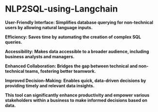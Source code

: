 # NLP2SQL-using-Langchain



**User-Friendly Interface: Simplifies database querying for non-technical users by allowing natural language inputs.**

**Efficiency: Saves time by automating the creation of complex SQL queries.**

**Accessibility: Makes data accessible to a broader audience, including business analysts and managers.**

**Enhanced Collaboration: Bridges the gap between technical and non-technical teams, fostering better teamwork.**

**Improved Decision-Making: Enables quick, data-driven decisions by providing timely and relevant data insights.**

**This tool can significantly enhance productivity and empower various stakeholders within a business to make informed decisions based on data.**
